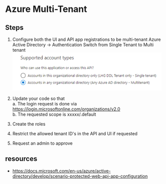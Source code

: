 # Azure Multi-Tenant

## Steps

1. Configure both the UI and API app registrations to be multi-tenant
   Azure Active Directory -> Authentication
   Switch from Single Tenant to Multi tenant
   ![Azure multi-tenant configuration](resources/azure-multi-tenant.png)

2. Update your code so that  
   a. The login request is done via <https://login.microsoftonline.com/organizations/v2.0>  
   b. The requested scope is xxxxx/.default

3. Create the roles
4. Restrict the allowed tenant ID's in the API and UI if requested
5. Request an admin to approve

## resources

- <https://docs.microsoft.com/en-us/azure/active-directory/develop/scenario-protected-web-api-app-configuration>
